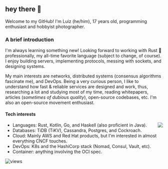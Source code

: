 ## hey there 👋

Welcome to my GitHub! I'm Luiz (he/him), 17 years old, programming enthusiast and hobbyist photographer.  

### A brief introduction

I'm always learning something new! Looking forward to working with Rust 🦀 professionally, my all-time favorite language (subject to change, of course). I enjoy building servers, implementing protocols, messing with sockets, and designing systems. 

My main interests are networks, distributed systems (consensus algorithms fascinate me), and DevOps. Being a very curious person, I like to understand how fast & reliable services are designed and work, thus, researching a lot and studying most of my time, reading whitepapers, articles (_sometimes of dubious quality_), open-source codebases, etc. I'm also an open-source movement enthusiast.

#### Tech interests

<img align='right' src="https://github-readme-stats.vercel.app/api?username=SaiintBrisson&hide=stars,contribs&hide_rank=true&disable_animations=true&hide_title=true&count_private=true">

* Languages: Rust, Kotlin, Go, and Haskell (also proficient in Java).
* Databases: TiDB (TiKV), Cassandra, Postgres, and Cockroach.
* Cloud: Mainly AWS and Red Hat products, but I'm interested in almost everything CNCF touches.
* DevOps: K8s and the HashiCorp stack (Nomad, Consul, Vault, etc).
* Container: anything involving the OCI spec.

![views]

<!--Links-->

[twitter]: https://img.shields.io/twitter/follow/saiintbrisson?color=blue&label=Twitter&style=for-the-badge
[github]: https://github.com/SaiintBrisson
[views]: https://komarev.com/ghpvc/?username=SaiintBrisson
